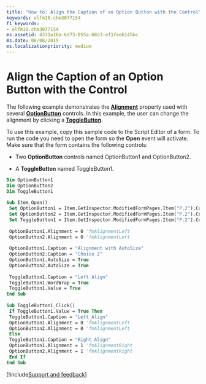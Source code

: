```yaml
---
title: "How to: Align the Caption of an Option Button with the Control"
keywords: olfm10.chm3077154
f1_keywords:
- olfm10.chm3077154
ms.assetid: 4331a16a-6d73-855a-68d3-ef1fee6145bc
ms.date: 06/08/2019
ms.localizationpriority: medium
---
```



# Align the Caption of an Option Button with the Control

The following example demonstrates the **[Alignment](../../../api/Outlook.optionbutton.alignment.md)** property used with several **[OptionButton](../../../api/Outlook.optionbutton.md)** controls. In this example, the user can change the alignment by clicking a **[ToggleButton](../../../api/Outlook.togglebutton.md)**.

To use this example, copy this sample code to the Script Editor of a form. To run the code you need to open the form so the **Open** event will activate. Make sure that the form contains the following controls:

- Two **OptionButton** controls named OptionButton1 and OptionButton2.

- A **ToggleButton** named ToggleButton1.

```vb
Dim OptionButton1 
Dim OptionButton2 
Dim ToggleButton1 
 
Sub Item_Open() 
 Set OptionButton1 = Item.GetInspector.ModifiedFormPages.Item("P.2").Controls("OptionButton1") 
 Set OptionButton2 = Item.GetInspector.ModifiedFormPages.Item("P.2").Controls("OptionButton2") 
 Set ToggleButton1 = Item.GetInspector.ModifiedFormPages.Item("P.2").Controls("ToggleButton1") 
 
 OptionButton1.Alignment = 0 'fmAlignmentLeft 
 OptionButton2.Alignment = 0 'fmAlignmentLeft 
 
 OptionButton1.Caption = "Alignment with AutoSize" 
 OptionButton2.Caption = "Choice 2" 
 OptionButton1.AutoSize = True 
 OptionButton2.AutoSize = True 
 
 ToggleButton1.Caption = "Left Align" 
 ToggleButton1.WordWrap = True 
 ToggleButton1.Value = True 
End Sub 
 
Sub ToggleButton1_Click() 
 If ToggleButton1.Value = True Then 
 ToggleButton1.Caption = "Left Align" 
 OptionButton1.Alignment = 0 'fmAlignmentLeft 
 OptionButton2.Alignment = 0 'fmAlignmentLeft 
 Else 
 ToggleButton1.Caption = "Right Align" 
 OptionButton1.Alignment = 1 'fmAlignmentRight 
 OptionButton2.Alignment = 1 'fmAlignmentRight 
 End If 
End Sub
```

[!include[Support and feedback](~/includes/feedback-boilerplate.md)]